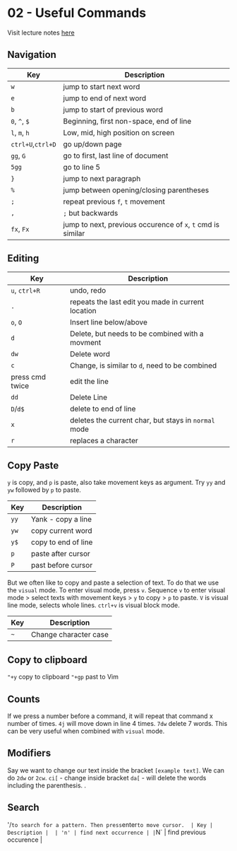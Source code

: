 # 02 - Useful Commands
Visit lecture notes [here](https://missing.csail.mit.edu/2020/editors/)

## Navigation 
| Key | Description | 
| --- | --- |
| `w` | jump to start next word |
| `e` | jump to end of next word | 
| `b` | jump to start of previous word |
| `0`, `^`, `$` | Beginning, first non-space, end of line | 
| `l`, `m`, `h` | Low, mid, high position on screen | 
| `ctrl+U`,`ctrl+D` | go up/down page | 
| `gg`, `G`| go to first, last line of document | 
| `5gg` | go to line 5 | 
| `}` | jump to next paragraph | 
| `%` | jump between opening/closing parentheses |
| `;` | repeat previous `f`, `t` movement | 
| `,` | `;` but backwards | 
| `fx`, `Fx` | jump to next, previous occurence of `x`, `t` cmd is similar | 

## Editing
| Key | Description | 
| --- | --- |
| `u`, `ctrl+R` | undo, redo |
| `.` | repeats the last edit you made in current location |
| `o`, `O` | Insert line below/above |
| `d` | Delete, but needs to be combined with a movment | 
| `dw` | Delete word | 
| `c` | Change, is similar to `d`, need to be combined |
| press cmd twice | edit the line |
| `dd` | Delete Line | 
| `D`/`d$` | delete to end of line |  
| `x` | deletes the current char, but stays in `normal` mode | 
| `r` | replaces a character | 

## Copy Paste
`y` is copy, and `p` is paste, also take movement keys as argument. 
Try `yy` and `yw` followed by `p` to paste.

| Key | Description | 
| --- | --- |
| `yy` | Yank - copy a line |
| `yw` | copy current word | 
| `y$` | copy to end of line | 
| `p` | paste after cursor |
| `P` | past before cursor | 

But we often like to copy and paste a selection of text. To do that we use the `visual` mode. 
To enter visual mode, press `v`. 
Sequence `v` to enter visual mode > select texts with movement keys > `y` to copy > `p` to paste. 
`V` is visual line mode, selects whole lines. 
`ctrl+v` is visual block mode. 

| Key | Description | 
| --- | --- |
| `~` | Change character case |

## Copy to clipboard
`"+y` copy to clipboard
`"+gp` past to Vim


## Counts
If we press a number before a command, it will repeat that command x number of times. 
`4j` will move down in line 4 times.
`7dw` delete 7 words. 
This can be very useful when combined with `visual` mode. 

## Modifiers
Say we want to change our text inside the bracket `[example text]`. 
We can do `2dw` or `2cw`. 
`ci[` - change inside bracket
`da[` - will delete the words including the parenthesis. .

## Search
'/` to search for a pattern. Then press `enter` to move cursor. 
| Key | Description | 
| 'n' | find next occurrence |
| `N` | find previous occurence | 

